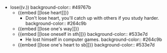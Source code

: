 - lose((v.))
  background-color:: #49767b
	- {{embed [[lose heart]]}}
		- Don't lose heart, you'll catch up with others if you study harder.
		  background-color:: #264c9b
	- {{embed [[lose one's way]]}}
	- {{embed [[lose oneself in sth]]}}
	  background-color:: #533e7d
		- He lost himself in computer games.
		  background-color:: #264c9b
	- {{embed [[lose one's heart to sb]]}}
	  background-color:: #533e7d